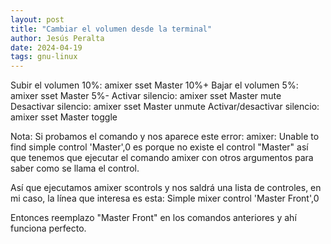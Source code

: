 ```yaml
---
layout: post
title: "Cambiar el volumen desde la terminal"
author: Jesús Peralta
date: 2024-04-19
tags: gnu-linux
---
```


Subir el volumen 10%: amixer sset Master 10%+
Bajar el volumen 5%: amixer sset Master 5%-
Activar silencio: amixer sset Master mute
Desactivar silencio: amixer sset Master unmute
Activar/desactivar silencio: amixer sset Master toggle

Nota: Si probamos el comando y nos aparece este error: amixer: Unable to find simple control 'Master',0 es porque no existe el control "Master" así que tenemos que ejecutar el comando amixer con otros argumentos para saber como se llama el control.

Así que ejecutamos amixer scontrols y nos saldrá una lista de controles, en mi caso, la línea que interesa es esta: Simple mixer control 'Master Front',0

Entonces reemplazo "Master Front" en los comandos anteriores y ahí funciona perfecto.